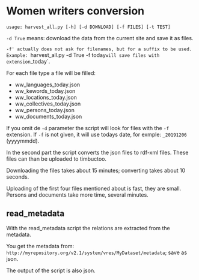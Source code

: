 # Women writers conversion

`usage: harvest_all.py [-h] [-d DOWNLOAD] [-f FILES] [-t TEST]`

`-d True` means: download the data from the current site and save it as files.

`-f' actually does not ask for filenames, but for a suffix to be used. Example:
`harvest_all.py -d True -f today`
will save files with extension `_today`.

For each file type a file will be filled:
- ww_languages_today.json
- ww_kewords_today.json
- ww_locations_today.json
- ww_collectives_today.json
- ww_persons_today.json
- ww_documents_today.json

If you omit de `-d` parameter the script will look for files with the `-f` extension. If `-f` is not given, it will use todays date, for exmple: `_20191206` (yyyymmdd).

In the second part the script converts the json files to rdf-xml files. These files can than be uploaded to timbuctoo.

Downloading the files takes about 15 minutes; converting takes about 10 seconds.

Uploading of the first four files mentioned about is fast, they are small. Persons and documents take more time, several minutes.

## read_metadata

With the read_metadata script the relations are extracted from the metadata.

You get the metadata from: `http://myrepository.org/v2.1/system/vres/MyDataset/metadata`; save as json.

The output of the script is also json.
